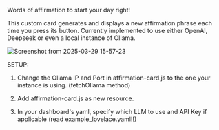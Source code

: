Words of affirmation to start your day right!



This custom card generates and displays a new affirmation phrase each time you press its button.
Currently implemented to use either OpenAI, Deepseek or even a local instance of Ollama. 

![Screenshot from 2025-03-29 15-57-23](https://github.com/user-attachments/assets/304ab9cc-a148-4f9d-8241-1d5ac8353c7f)


SETUP:


1. Change the Ollama IP and Port in affirmation-card.js to the one your instance is using. (fetchOllama method)

2. Add affirmation-card.js as new resource.

3. In your dashboard's yaml, specify which LLM to use and API Key if applicable (read example_lovelace.yaml!!)  
